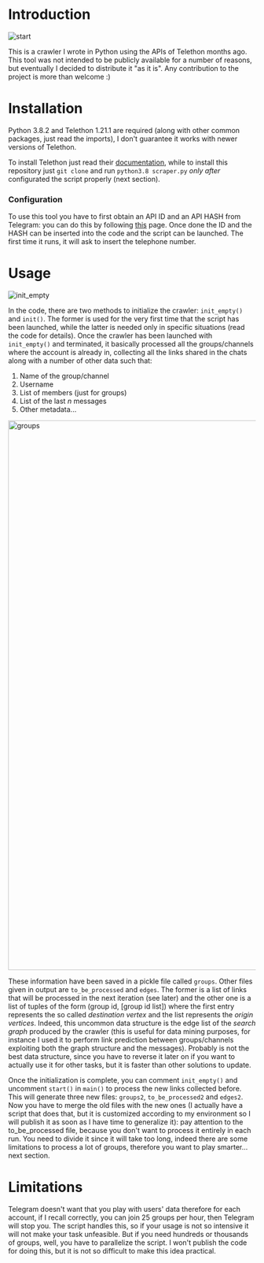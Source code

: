 # Introduction

![start](https://user-images.githubusercontent.com/12884117/148644514-08e2f737-2d1b-42ce-801c-3f750893957c.gif)

This is a crawler I wrote in Python using the APIs of Telethon months ago. This tool was not intended to be publicly available for a number of reasons, but eventually I decided to distribute it "as it is". Any contribution to the project is more than welcome :)

# Installation

Python 3.8.2 and Telethon 1.21.1 are required (along with other common packages, just read the imports), I don't guarantee it works with newer versions of Telethon.

To install Telethon just read their [documentation](https://docs.telethon.dev/en/latest/basic/installation.html), while to install this repository just `git clone` and run `python3.8 scraper.py` *only after* configurated the script properly (next section).

### Configuration

To use this tool you have to first obtain an API ID and an API HASH from Telegram: you can do this by following [this](https://my.telegram.org/auth) page.
Once done the ID and the HASH can be inserted into the code and the script can be launched. The first time it runs, it will ask to insert the telephone number.

# Usage

![init_empty](https://user-images.githubusercontent.com/12884117/148644423-5be39679-f1a5-4ec8-8597-95aa554cd6d9.gif)

In the code, there are two methods to initialize the crawler: `init_empty()` and `init()`. The former is used for the very first time that the script has been launched, while the latter is needed only in specific situations (read the code for details). Once the crawler has been launched with `init_empty()` and terminated, it basically processed all the groups/channels where the account is already in, collecting all the links shared in the chats along with a number of other data such that:

1. Name of the group/channel
2. Username
4. List of members (just for groups)
5. List of the last *n* messages
6. Other metadata...

<img width="1117" alt="groups" src="https://user-images.githubusercontent.com/12884117/148424182-80aa92c6-c501-481c-bbf6-4552a0c16bac.png">

These information have been saved in a pickle file called `groups`. Other files given in output are `to_be_processed` and `edges`. The former is a list of links that will be processed in the next iteration (see later) and the other one is a list of tuples of the form (group id, [group id list]) where the first entry represents the so called *destination vertex* and the list represents the *origin vertices*. Indeed, this uncommon data structure is the edge list of the *search graph* produced by the crawler (this is useful for data mining purposes, for instance I used it to perform link prediction between groups/channels exploiting both the graph structure and the messages). Probably is not the best data structure, since you have to reverse it later on if you want to actually use it for other tasks, but it is faster than other solutions to update.

Once the initialization is complete, you can comment `init_empty()` and uncomment `start()` in `main()` to process the new links collected before. This will generate three new files: `groups2`, `to_be_processed2` and `edges2`. Now you have to merge the old files with the new ones (I actually have a script that does that, but it is customized according to my environment so I will publish it as soon as I have time to generalize it): pay attention to the to_be_processed file, because you don't want to process it entirely in each run. You need to divide it since it will take too long, indeed there are some limitations to process a lot of groups, therefore you want to play smarter... next section.

# Limitations

Telegram doesn't want that you play with users' data therefore for each account, if I recall correctly, you can join 25 groups per hour, then Telegram will stop you. The script handles this, so if your usage is not so intensive it will not make your task unfeasible. But if you need hundreds or thousands of groups, well, you have to parallelize the script. I won't publish the code for doing this, but it is not so difficult to make this idea practical.
